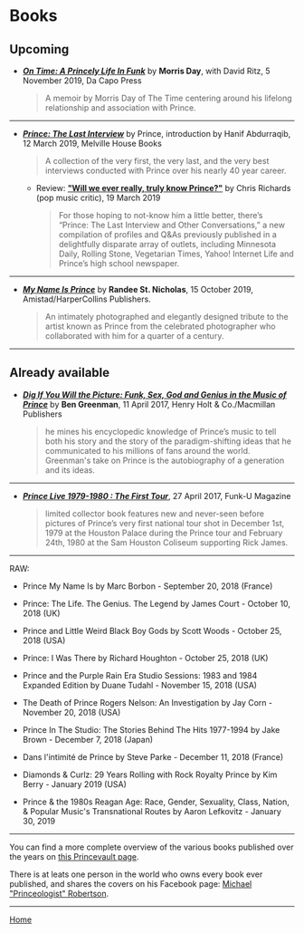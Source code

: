 
# Books

## Upcoming

 - [***On Time: A Princely Life In Funk***](https://www.dacapopress.com/titles/morris-day/on-time/9780306922206/) by **Morris Day**, with David Ritz, 5 November 2019, Da Capo Press

    > A memoir by Morris Day of The Time centering around his lifelong relationship and association with Prince.

---

 - [***Prince: The Last Interview***](https://www.mhpbooks.com/books/prince-the-last-interview/) by Prince, introduction by Hanif Abdurraqib, 12 March 2019, Melville House Books 

    > A collection of the very first, the very last, and the very best interviews conducted with Prince over his nearly 40 year career.
    
    - Review: [**"Will we ever really, truly know Prince?"**](https://www.washingtonpost.com/entertainment/books/will-we-ever-really-truly-know-prince/2019/03/18/4ae1f464-49a0-11e9-9663-00ac73f49662_story.html) by Chris Richards (pop music critic), 19 March 2019
    
       > For those hoping to not-know him a little better, there’s “Prince: The Last Interview and Other Conversations,” a new compilation of profiles and Q&As previously published in a delightfully disparate array of outlets, including Minnesota Daily, Rolling Stone, Vegetarian Times, Yahoo! Internet Life and Prince’s high school newspaper.

---
    
 - [***My Name Is Prince***](https://www.harpercollins.com/9780062939234/my-name-is-prince/) by **Randee St. Nicholas**, 15 October 2019, Amistad/HarperCollins Publishers.
 
    > An intimately photographed and elegantly designed tribute to the artist known as Prince from the celebrated photographer who collaborated with him for a quarter of a century.

---

## Already available

 - [***Dig If You Will the Picture: Funk, Sex, God and Genius in the Music of Prince***](https://us.macmillan.com/books/9781250128379) by **Ben Greenman**, 11 April 2017, Henry Holt & Co./Macmillan Publishers
 
    > he mines his encyclopedic knowledge of Prince’s music to tell both his story and the story of the paradigm-shifting ideas that he communicated to his millions of fans around the world. Greenman's take on Prince is the autobiography of a generation and its ideas.

---
 
 - [***Prince Live 1979-1980 : The First Tour***](http://www.funku.fr/en/2017/prince-live-1979-1980-the-first-tour-2/), 27 April 2017, Funk-U Magazine
 
    > limited collector book features new and never-seen before pictures of Prince’s very first national tour shot in December 1st, 1979 at the Houston Palace during the Prince tour and February 24th, 1980 at the Sam Houston Coliseum supporting Rick James.
    
---

RAW:

- Prince My Name Is by Marc Borbon - September 20, 2018 (France)

- Prince: The Life. The Genius. The Legend by James Court - October 10, 2018 (UK)

- Prince and Little Weird Black Boy Gods by Scott Woods - October 25, 2018 (USA)

- Prince: I Was There by Richard Houghton - October 25, 2018 (UK)

- Prince and the Purple Rain Era Studio Sessions: 1983 and 1984 Expanded Edition by Duane Tudahl - November 15, 2018 (USA)

- The Death of Prince Rogers Nelson: An Investigation by Jay Corn - November 20, 2018 (USA)

- Prince In The Studio: The Stories Behind The Hits 1977-1994 by Jake Brown - December 7, 2018 (Japan)

- Dans l'intimité de Prince by Steve Parke - December 11, 2018 (France)

- Diamonds & Curlz: 29 Years Rolling with Rock Royalty Prince by Kim Berry - January 2019 (USA)

- Prince & the 1980s Reagan Age: Race, Gender, Sexuality, Class, Nation, & Popular Music's Transnational Routes by Aaron Lefkovitz - January 30, 2019
 
---

You can find a more complete overview of the various books published over the years on [this Princevault page](http://www.princevault.com/index.php?title=Bibliography). 

There is at leats one person in the world who owns every book ever published, and shares the covers on his Facebook page: [Michael "Princeologist" Robertson](https://www.facebook.com/worldpeacewithmichael).

---

[Home](./)
